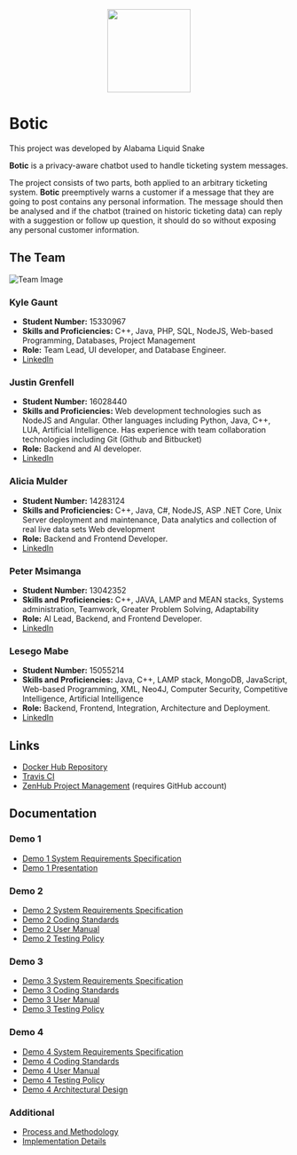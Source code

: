 <div align="center"><img src="https://cos301-2019-se.github.io/Botic/images/Logo2.png" width="150"></div>

# Botic

This project was developed by Alabama Liquid Snake

**Botic** is a privacy-aware chatbot used to handle ticketing system messages.

The project consists of two parts, both applied to an arbitrary ticketing system. **Botic** preemptively warns a customer if a message that they are going to post contains any personal information. The message should then be analysed and if the chatbot (trained on historic ticketing data) can reply with a suggestion or follow up question, it should do so without exposing any personal customer information.

<!--## Live Demo
1. In your browser, open: https://botic-frontend.herokuapp.com
2. Type your message in the open chatbot, include personal information.
3. Observe as the information is highlighted according to how serve it is.
4. Click send to see the Chatbot's response.-->

## The Team
![Team Image](https://i.imgur.com/9otROBF.jpg)

### Kyle Gaunt
  - **Student Number:** 15330967
  - **Skills and Proficiencies:** C++, Java, PHP, SQL, NodeJS, Web-based Programming, Databases, Project Management
  - **Role:** Team Lead, UI developer, and Database Engineer.
  - [LinkedIn](https://www.linkedin.com/in/kvgaunt)

### Justin Grenfell
  - **Student Number:** 16028440
  - **Skills and Proficiencies:** Web development technologies such as NodeJS and Angular. Other languages including Python, Java, C++, LUA, Artificial Intelligence. Has experience with team collaboration technologies including Git (Github and Bitbucket)
  - **Role:** Backend and AI developer.
  - [LinkedIn](https://www.linkedin.com/in/justin-grenfell-7b6b6915b/)

### Alicia Mulder
 - **Student Number:** 14283124
 - **Skills and Proficiencies:** C++, Java, C\#, NodeJS, ASP .NET Core, Unix Server deployment and maintenance, Data analytics and collection of real live data sets Web development
 - **Role:** Backend and Frontend Developer.
 - [LinkedIn](https://www.linkedin.com/in/alicia-mulder-85019b184/)

### Peter Msimanga
  - **Student Number:** 13042352
  - **Skills and Proficiencies:** C++, JAVA, LAMP and MEAN stacks, Systems administration, Teamwork, Greater Problem Solving, Adaptability
  - **Role:** AI Lead, Backend, and Frontend Developer.
  - [LinkedIn](https://www.linkedin.com/in/peter-msimanga-b82098182)

### Lesego Mabe
 - **Student Number:** 15055214
 - **Skills and Proficiencies:** Java, C++, LAMP stack, MongoDB, JavaScript, Web-based Programming, XML, Neo4J, Computer Security, Competitive Intelligence, Artificial Intelligence
 - **Role:** Backend, Frontend, Integration, Architecture and Deployment.
 - [LinkedIn](https://www.linkedin.com/in/lesegogomolemo)

## Links
- <a href="https://hub.docker.com/r/alabamaliquidservices/botic" target="_blank">Docker Hub Repository</a>
- <a href="https://travis-ci.com/cos301-2019-se/Botic" target="_blank">Travis CI</a>
- <a href="https://app.zenhub.com/workspaces/botic-5cc1a7ea036c7737a1fc9673/board?repos=182156004" target="_blank">ZenHub Project Management</a> (requires GitHub account)

## Documentation

### Demo 1
  - [Demo 1 System Requirements Specification](https://drive.google.com/file/d/1KzBehg391ZpyGEqGbdeUu98ax0Qbnpo-/view?usp=sharing)
  - [Demo 1 Presentation](https://drive.google.com/file/d/1dS4J__vxCp_sp6yDoKDhxq7MSAVnprEf/view)

### Demo 2
  - [Demo 2 System Requirements Specification](https://cos301-2019-se.github.io/Botic/compiled/Botic_SRS_v2.pdf)
  - [Demo 2 Coding Standards](https://cos301-2019-se.github.io/Botic/compiled/Coding_Standards_v1.pdf)
  - [Demo 2 User Manual](https://cos301-2019-se.github.io/Botic/compiled/User_Manual_v1.pdf)
  - [Demo 2 Testing Policy](https://cos301-2019-se.github.io/Botic/compiled/Testing_Policy_v1.pdf)

### Demo 3
  - [Demo 3 System Requirements Specification](https://cos301-2019-se.github.io/Botic/compiled/Botic_SRS_v3.pdf)
  - [Demo 3 Coding Standards](https://cos301-2019-se.github.io/Botic/compiled/Coding_Standards_v2.pdf)
  - [Demo 3 User Manual](https://cos301-2019-se.github.io/Botic/compiled/User_Manual_v2.pdf)
  - [Demo 3 Testing Policy](https://cos301-2019-se.github.io/Botic/compiled/Testing_Policy_v2.pdf)
  
### Demo 4
  - [Demo 4 System Requirements Specification](https://cos301-2019-se.github.io/Botic/compiled/Botic_SRS_v4.pdf)
  - [Demo 4 Coding Standards](https://cos301-2019-se.github.io/Botic/compiled/Coding_Standards_v2.pdf)
  - [Demo 4 User Manual](https://cos301-2019-se.github.io/Botic/compiled/User_Manual_v2.pdf)
  - [Demo 4 Testing Policy](https://cos301-2019-se.github.io/Botic/compiled/Testing_Policy_v2.pdf)
  - [Demo 4 Architectural Design](https://cos301-2019-se.github.io/Botic/compiled/Architecture_and_Deployment_Diagrams.pdf)

### Additional
  - [Process and Methodology](https://cos301-2019-se.github.io/Botic/compiled/Process_and_Methodology.pdf)
  - [Implementation Details](https://cos301-2019-se.github.io/Botic/compiled/Implementation.pdf)
